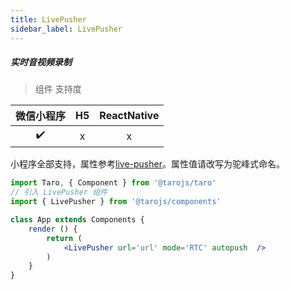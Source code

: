 ```yaml
---
title: LivePusher
sidebar_label: LivePusher
---
```


##### 实时音视频录制

> 组件 支持度

| 微信小程序 | H5 | ReactNative |
| :-: | :-: | :-: |
| ✔️ | x | x |

小程序全部支持，属性参考[live-pusher](https://developers.weixin.qq.com/miniprogram/dev/component/live-pusher.html)。属性值请改写为驼峰式命名。

```jsx
import Taro, { Component } from '@tarojs/taro'
// 引入 LivePusher 组件
import { LivePusher } from '@tarojs/components'

class App extends Components {
	render () {
		return (
			<LivePusher url='url' mode='RTC' autopush  />
		)
	}
}
```
